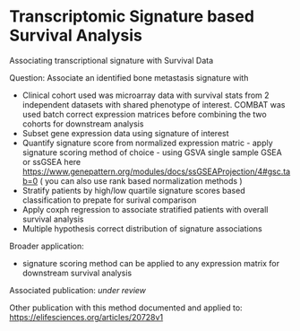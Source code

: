# Transcriptomic Signature based Survival Analysis
Associating transcriptional signature with Survival Data

Question: Associate an identified bone metastasis signature with 

- Clinical cohort used was microarray data with survival stats from 2 independent datasets with shared phenotype of interest. COMBAT was used batch correct expression matrices before combining the two cohorts for downstream analysis
-  Subset gene expression data using signature of interest
-  Quantify signature score from normalized expression matric - apply signature scoring method of choice - using GSVA single sample GSEA or ssGSEA here  https://www.genepattern.org/modules/docs/ssGSEAProjection/4#gsc.tab=0  (  you can also use rank based normalization methods )
-  Stratify patients by high/low quartile signature scores based classification to prepate for surival comparison
-  Apply coxph regression to associate stratified patients with overall survival analysis
-  Multiple hypothesis correct distribution of signature associations


Broader application:
- signature scoring method can be applied to any expression matrix for downstream survival analysis

Associated publication:
*under review*


Other publication with this method documented and applied to:
https://elifesciences.org/articles/20728v1
